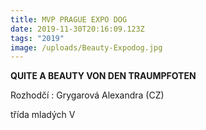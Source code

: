 ```yaml
---
title: MVP PRAGUE EXPO DOG
date: 2019-11-30T20:16:09.123Z
tags: "2019"
image: /uploads/Beauty-Expodog.jpg
---
```

**QUITE A BEAUTY VON DEN TRAUMPFOTEN**

Rozhodčí : Grygarová Alexandra (CZ)

třída mladých V